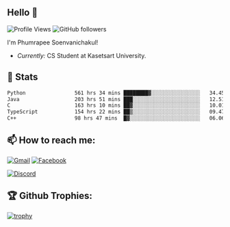 
<h2>Hello 👋</h2> 

![Profile Views](https://komarev.com/ghpvc/?username=Homiez09&label=Profile%20views&color=0e75b6&style=flat)
![GitHub followers](https://img.shields.io/github/followers/HomieZ09.svg?style=social&label=Follow)


I'm Phumrapee Soenvanichakul!

- <i>Currently:</i> CS Student at Kasetsart University.

<h2>👀 Stats</h2>

<!--START_SECTION:waka-->

```txt
Python                561 hrs 34 mins ████████▓░░░░░░░░░░░░░░░░   34.45 %
Java                  203 hrs 51 mins ███░░░░░░░░░░░░░░░░░░░░░░   12.51 %
C                     163 hrs 10 mins ██▓░░░░░░░░░░░░░░░░░░░░░░   10.01 %
TypeScript            154 hrs 22 mins ██▒░░░░░░░░░░░░░░░░░░░░░░   09.47 %
C++                   98 hrs 47 mins  █▓░░░░░░░░░░░░░░░░░░░░░░░   06.06 %
```

<!--END_SECTION:waka-->

<h2>📫 How to reach me:</h2>

<a href="mailto:phumrapeesoen1@gmail.com">![Gmail](https://img.shields.io/badge/Gmail-D14836?style=for-the-badge&logo=gmail&logoColor=white)</a> 
<a href="https://web.facebook.com/phumrapee.soenvanichakul.3/">![Facebook](https://img.shields.io/badge/Facebook-4267B2?style=for-the-badge&logo=facebook&logoColor=white)</a>

<a href="https://discord.gg/EWnAEUtFVm">![Discord](https://discord.c99.nl/widget/theme-1/297740667784921089.png)</a> 

<h2>🏆 Github Trophies:</h2>

[![trophy](https://github-profile-trophy.vercel.app/?username=Homiez09&theme=discord&row=1)](https://github.com/ryo-ma/github-profile-trophy)
